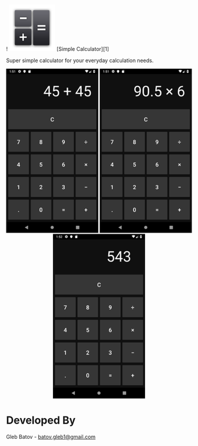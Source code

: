 <p align="left">
  ! <img src="https://github.com/glebbatov/SimpleCalculator/blob/master/iconNew.png?" width="125">
  [Simple Calculator][1]
</p>

Super simple calculator for your everyday calculation needs.

<p align="center">
  <img src="https://github.com/glebbatov/SimpleCalculator/blob/master/1.png" width="250">
  <img src="https://github.com/glebbatov/SimpleCalculator/blob/master/2.png" width="250">
  <img src="https://github.com/glebbatov/SimpleCalculator/blob/master/3.png" width="250">
</p>

# Developed By
Gleb Batov - batov.gleb1@gmail.com

 [1]: https://play.google.com/store/apps/details?id=com.glebbatovsimplecalculator.SimpleCalculator
 [2]: https://github.com/glebbatov/SimpleCalculator/blob/master/iconNew.png?
